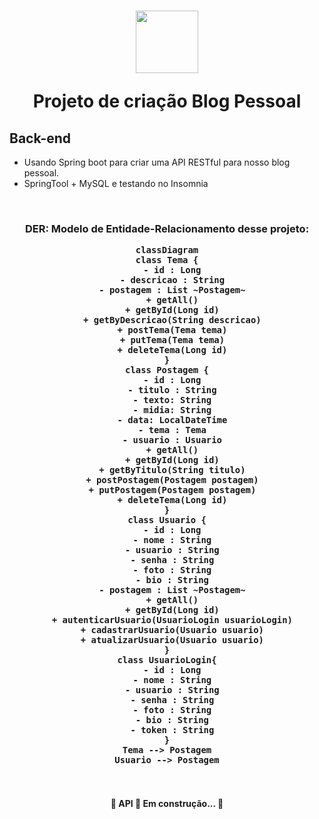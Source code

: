 <h1 align="center">
 <img src="https://devkico.itexto.com.br/wp-content/uploads/2014/08/spring-boot-project-logo.png" width="100">
 <p align="center">Projeto de criação Blog Pessoal </p>
</h1>

<h2 Align="left"> Back-end </h2>



- Usando Spring boot para criar uma API RESTful para nosso blog pessoal.
- SpringTool + MySQL e testando no Insomnia
<br>
<h3 align="center">
DER: Modelo de Entidade-Relacionamento desse projeto:

```mermaid
classDiagram
class Tema {
  - id : Long
  - descricao : String
  - postagem : List ~Postagem~
  + getAll()
  + getById(Long id)
  + getByDescricao(String descricao)
  + postTema(Tema tema)
  + putTema(Tema tema)
  + deleteTema(Long id)
}
class Postagem {
  - id : Long
  - titulo : String
  - texto: String
  - midia: String
  - data: LocalDateTime
  - tema : Tema
  - usuario : Usuario
  + getAll()
  + getById(Long id)
  + getByTitulo(String titulo)
  + postPostagem(Postagem postagem)
  + putPostagem(Postagem postagem)
  + deleteTema(Long id)
}
class Usuario {
  - id : Long
  - nome : String
  - usuario : String
  - senha : String
  - foto : String
  - bio : String
  - postagem : List ~Postagem~
  + getAll()
  + getById(Long id)
  + autenticarUsuario(UsuarioLogin usuarioLogin)
  + cadastrarUsuario(Usuario usuario)
  + atualizarUsuario(Usuario usuario)
}
class UsuarioLogin{
  - id : Long
  - nome : String
  - usuario : String
  - senha : String
  - foto : String
  - bio : String
  - token : String
}
Tema --> Postagem
Usuario --> Postagem
```  
  
</h3>
<br>
<h4 align="center"> 
	🚧  API 🚀 Em construção...  🚧
</h4>
